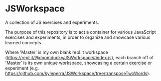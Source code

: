 # JSWorkspace
A collection of JS exercises and experiments.

The purpose of this repository is to act a container for various JavaScript exercises and experiments, in order to organize and showcase various learned concepts.

Where 'Master' is my own blank repl.it workspace (https://repl.it/@doomducky/JSWorkspace#index.js), each branch off of 'Master'
is its own unique workspace, showcasing a certain exercise or experiment (e.g. https://github.com/kyleperra/JSWorkspace/tree/transposeTwoWords).
